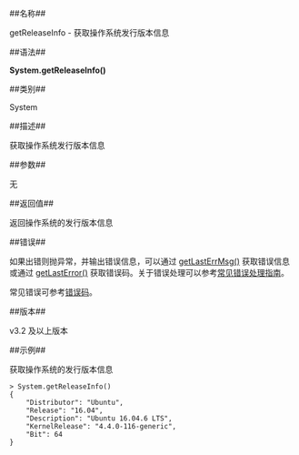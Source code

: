 ##名称##

getReleaseInfo - 获取操作系统发行版本信息

##语法##

**System.getReleaseInfo()**

##类别##

System

##描述##

获取操作系统发行版本信息

##参数##

无

##返回值##

返回操作系统的发行版本信息

##错误##

如果出错则抛异常，并输出错误信息，可以通过 [getLastErrMsg()](manual/Manual/Sequoiadb_Command/Global/getLastErrMsg.md) 获取错误信息或通过 [getLastError()](manual/Manual/Sequoiadb_Command/Global/getLastError.md) 获取错误码。关于错误处理可以参考[常见错误处理指南](manual/FAQ/faq_sdb.md)。

常见错误可参考[错误码](manual/Manual/Sequoiadb_error_code.md)。

##版本##

v3.2 及以上版本

##示例##

获取操作系统的发行版本信息

```lang-javascript
> System.getReleaseInfo()
{
    "Distributor": "Ubuntu",
    "Release": "16.04",
    "Description": "Ubuntu 16.04.6 LTS",
    "KernelRelease": "4.4.0-116-generic",
    "Bit": 64
}
```